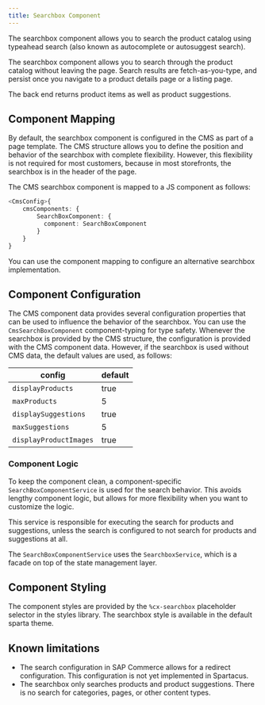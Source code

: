 ```yaml
---
title: Searchbox Component
---
```


The searchbox component allows you to search the product catalog using typeahead search (also known as autocomplete or autosuggest search).

The searchbox component allows you to search through the product catalog without leaving the page. Search results are fetch-as-you-type, and persist once you navigate to a product details page or a listing page.

The back end returns product items as well as product suggestions.

## Component Mapping

By default, the searchbox component is configured in the CMS as part of a page template. The CMS structure allows you to define the position and behavior of the searchbox with complete flexibility. However, this flexibility is not required for most customers, because in most storefronts, the searchbox is in the header of the page.

The CMS searchbox component is mapped to a JS component as follows:

```typescript
<CmsConfig>{
    cmsComponents: {
        SearchBoxComponent: {
          component: SearchBoxComponent
        }
    }
}
```

You can use the component mapping to configure an alternative searchbox implementation.

## Component Configuration

The CMS component data provides several configuration properties that can be used to influence the behavior of the searchbox. You can use the `CmsSearchBoxComponent` component-typing for type safety. Whenever the searchbox is provided by the CMS structure, the configuration is provided with the CMS component data. However, if the searchbox is used without CMS data, the default values are used, as follows:

| config                 | default |
| ---------------------- | ------- |
| `displayProducts`      | true    |
| `maxProducts`          | 5       |
| `displaySuggestions`   | true    |
| `maxSuggestions`       | 5       |
| `displayProductImages` | true    |

### Component Logic

To keep the component clean, a component-specific `SearchBoxComponentService` is used for the search behavior. This avoids lengthy component logic, but allows for more flexibility when you want to customize the logic.

This service is responsible for executing the search for products and suggestions, unless the search is configured to not search for products and suggestions at all.

The `SearchBoxComponentService` uses the `SearchboxService`, which is a facade on top of the state management layer. 

## Component Styling

The component styles are provided by the `%cx-searchbox` placeholder selector in the styles library. The searchbox style is available in the default sparta theme.

## Known limitations

- The search configuration in SAP Commerce allows for a redirect configuration. This configuration is not yet implemented in Spartacus.
- The searchbox only searches products and product suggestions. There is no search for categories, pages, or other content types.
